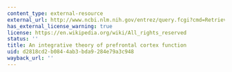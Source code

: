 ```yaml
---
content_type: external-resource
external_url: http://www.ncbi.nlm.nih.gov/entrez/query.fcgi?cmd=Retrieve&db=PubMed&dopt=Citation&list_uids=11283309
has_external_license_warning: true
license: https://en.wikipedia.org/wiki/All_rights_reserved
status: ''
title: An integrative theory of prefrontal cortex function
uid: d2818cd2-b084-4ab3-bda9-284e79a3c948
wayback_url: ''
---
```

